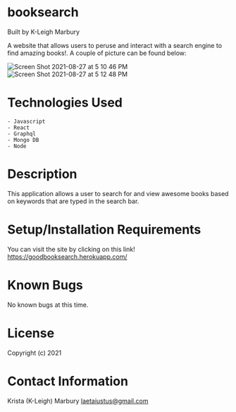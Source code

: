 # booksearch
Built by K-Leigh Marbury

A website that allows users to peruse and interact with a search engine to find amazing books!. A couple of picture can be found below:

![Screen Shot 2021-08-27 at 5 10 46 PM](https://user-images.githubusercontent.com/78391731/131194004-66f7b054-532f-4b6e-98b7-a06e684e3ec1.png)
![Screen Shot 2021-08-27 at 5 12 48 PM](https://user-images.githubusercontent.com/78391731/131194016-3dd190c3-56dd-4b2f-9cd8-ae55f29af098.png)


# Technologies Used

    - Javascript
    - React
    - Graphql
    - Mongo DB
    - Node

# Description

This application allows a user to search for and view awesome books based on keywords that are typed in the search bar. 

# Setup/Installation Requirements

You can visit the site by clicking on this link! https://goodbooksearch.herokuapp.com/

# Known Bugs

No known bugs at this time.

# License

Copyright (c) 2021 

# Contact Information

Krista (K-Leigh) Marbury laetaiustus@gmail.com

